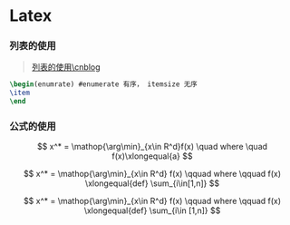 # Latex





### 列表的使用

>[列表的使用\cnblog](https://www.cnblogs.com/ahhylau/p/4586167.html)

```latex
\begin(enumrate) #enumerate 有序， itemsize 无序
\item
\end
```





### 公式的使用




$$
x^* = \mathop{\arg\min}_{x\in R^d}f(x) \quad where \quad f(x)\xlongequal{a}
$$

$$
        x^* = \mathop{\arg\min}_{x\in R^d} f(x) \qquad where \qquad f(x) \xlongequal{def} \sum_{i\in[1,n]}     
$$




$$
x^* = \mathop{\arg\min}_{x\in R^d} f(x) \qquad where \qquad f(x) \xlongequal{def} \sum_{i\in [1,n]}
$$


